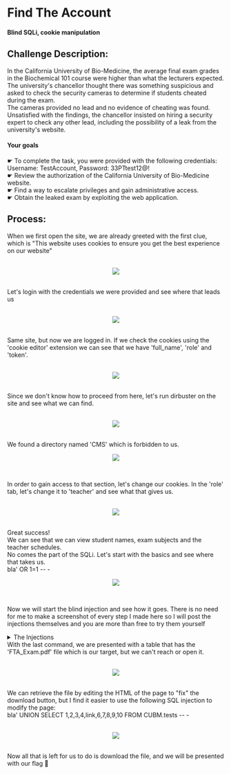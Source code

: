 # Find The Account
#### Blind SQLi, cookie manipulation
## Challenge Description:

In the California University of Bio-Medicine, the average final exam grades in the Biochemical 101 course were higher than what the lecturers expected. <br>
The university's chancellor thought there was something suspicious and asked to check the security cameras to determine if students cheated during the exam. <br>
The cameras provided no lead and no evidence of cheating was found. <br>
Unsatisfied with the findings, the chancellor insisted on hiring a security expert to check any other lead, including the possibility of a leak from the university's website.<br>

#### Your goals
☛ To complete the task, you were provided with the following credentials: Username: TestAccount, Password: 33PTtest12@! <br>
☛ Review the authorization of the California University of Bio-Medicine website.<br>
☛ Find a way to escalate privileges and gain administrative access.<br>
☛ Obtain the leaked exam by exploiting the web application.<br>

## Process:
When we first open the site, we are already greeted with the first clue, which is "This website uses cookies to ensure you get the best experience on our website" <br>
<br><p align="center">
        <kbd align="center">
          <img src="Images/FindTheAccount_01.jpg"/>
        </kbd> 
</p><br>
Let's login with the credentials we were provided and see where that leads us <br>
<br><p align="center">
        <kbd align="center">
          <img src="Images/FindTheAccount_02.jpg"/>
        </kbd> 
</p><br>
Same site, but now we are logged in. If we check the cookies using the 'cookie editor' extension we can see that we have 'full_name', 'role' and 'token'. <br>
<br><p align="center">
        <kbd align="center">
          <img src="Images/FindTheAccount_03.jpg"/>
        </kbd> 
</p><br>
Since we don't know how to proceed from here, let's run dirbuster on the site and see what we can find.<br>
<br><p align="center">
        <kbd align="center">
          <img src="Images/FindTheAccount_04.jpg"/>
        </kbd> 
</p><br>
We found a directory named 'CMS' which is forbidden to us.
<br><p align="center">
        <kbd align="center">
          <img src="Images/FindTheAccount_05.jpg"/>
        </kbd> 
</p><br>

In order to gain access to that section, let's change our cookies. In the 'role' tab, let's change it to 'teacher' and see what that gives us. <br>
<br><p align="center">
        <kbd align="center">
          <img src="Images/FindTheAccount_06.jpg"/>
        </kbd> 
</p><br>
Great success!<br>
We can see that we can view student names, exam subjects and the teacher schedules. <br>
No comes the part of the SQLi. Let's start with the basics and see where that takes us. <br>
bla' OR 1=1 -- -
<br><p align="center">
        <kbd align="center">
          <img src="Images/FindTheAccount_07.jpg"/>
        </kbd> 
</p><br>

Now we will start the blind injection and see how it goes. There is no need for me to make a screenshot of every step I made here so I will post the injections themselves and you are more than free to try them yourself<br>
<details> 
        <summary>The Injections</summary> 
          bla' UNION SELECT 1,schema_name,3,4,5,6,7,8,9,10 FROM information_schema.schemata -- -<br>
          bla' UNION SELECT 1,table_name,3,4,5,6,7,8,9,10 FROM information_schema.tables WHERE table_schema='CUBM' -- -<br>
          bla' UNION SELECT 1,column_name,3,4,5,6,7,8,9,10 FROM information_schema.columns WHERE table_name='tests' -- -<br>
          bla' UNION SELECT 1,link,3,4,5,6,7,8,9,10 FROM CUBM.tests -- -<br>
    </details>
With the last command, we are presented with a table that has the 'FTA_Exam.pdf' file which is our target, but we can't reach or open it.<br>
<br><p align="center">
        <kbd align="center">
          <img src="Images/FindTheAccount_08.jpg"/>
        </kbd> 
</p><br>
We can retrieve the file by editing the HTML of the page to "fix" the download button, but I find it easier to use the following SQL injection to modify the page: <br>
bla' UNION SELECT 1,2,3,4,link,6,7,8,9,10 FROM CUBM.tests -- -<br>
<br><p align="center">
        <kbd align="center">
          <img src="Images/FindTheAccount_09.jpg"/>
        </kbd> 
</p><br>
Now all that is left for us to do is download the file, and we will be presented with our flag 🚩

